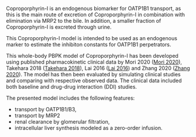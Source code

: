 Coproporphyrin-I is an endogenous biomarker for OATP1B1 transport, as this is the main route of excretion of Coproporphyrin-I in combination with elimination via MRP2 to the bile. In addition, a smaller fraction of Coproporphyrin-I is excreted through urine.

This Coproporphyrin-I model is intended to be used as an endogenous marker to estimate the inhibiton constants for OATP1B1 perpetrators.

This whole-body PBPK model of Coproporphyrin-I has been developed using published pharmacokinetic clinical data by Mori 2020 ([Mori 2020](#5-references)), Takehara 2018 ([Takehara 2018](#5-references)), Lai 2016 ([Lai 2016](#5-references)) and Zhang 2020 ([Zhang 2020](#5-references)). 
The model has then been evaluated by simulating clinical studies and comparing with respective observed data. 
The clinical data included both baseline and drug-drug interaction (DDI) studies.   

The presented model includes the following features:

- transport by OATP1B1/B3,
- transport by MRP2
- renal clearance by glomerular filtration,
- intracellular liver synthesis modeled as a zero-order infusion.
